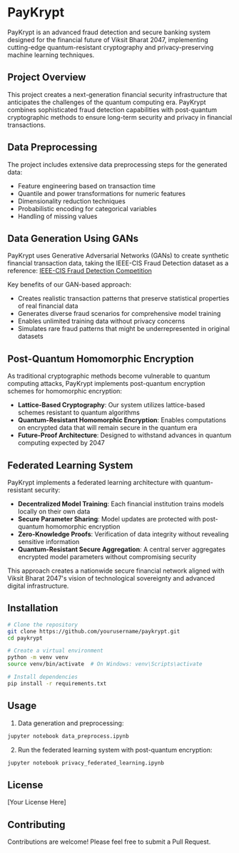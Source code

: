 # PayKrypt

PayKrypt is an advanced fraud detection and secure banking system designed for the financial future of Viksit Bharat 2047, implementing cutting-edge quantum-resistant cryptography and privacy-preserving machine learning techniques.

## Project Overview

This project creates a next-generation financial security infrastructure that anticipates the challenges of the quantum computing era. PayKrypt combines sophisticated fraud detection capabilities with post-quantum cryptographic methods to ensure long-term security and privacy in financial transactions.

## Data Preprocessing

The project includes extensive data preprocessing steps for the generated data:
- Feature engineering based on transaction time
- Quantile and power transformations for numeric features
- Dimensionality reduction techniques
- Probabilistic encoding for categorical variables
- Handling of missing values

## Data Generation Using GANs

PayKrypt uses Generative Adversarial Networks (GANs) to create synthetic financial transaction data, taking the IEEE-CIS Fraud Detection dataset as a reference:
[IEEE-CIS Fraud Detection Competition](https://www.kaggle.com/competitions/ieee-fraud-detection/data)

Key benefits of our GAN-based approach:
- Creates realistic transaction patterns that preserve statistical properties of real financial data
- Generates diverse fraud scenarios for comprehensive model training
- Enables unlimited training data without privacy concerns
- Simulates rare fraud patterns that might be underrepresented in original datasets

## Post-Quantum Homomorphic Encryption

As traditional cryptographic methods become vulnerable to quantum computing attacks, PayKrypt implements post-quantum encryption schemes for homomorphic encryption:

- **Lattice-Based Cryptography**: Our system utilizes lattice-based schemes resistant to quantum algorithms
- **Quantum-Resistant Homomorphic Encryption**: Enables computations on encrypted data that will remain secure in the quantum era
- **Future-Proof Architecture**: Designed to withstand advances in quantum computing expected by 2047

## Federated Learning System

PayKrypt implements a federated learning architecture with quantum-resistant security:

- **Decentralized Model Training**: Each financial institution trains models locally on their own data
- **Secure Parameter Sharing**: Model updates are protected with post-quantum homomorphic encryption
- **Zero-Knowledge Proofs**: Verification of data integrity without revealing sensitive information
- **Quantum-Resistant Secure Aggregation**: A central server aggregates encrypted model parameters without compromising security

This approach creates a nationwide secure financial network aligned with Viksit Bharat 2047's vision of technological sovereignty and advanced digital infrastructure.

## Installation

```bash
# Clone the repository
git clone https://github.com/yourusername/paykrypt.git
cd paykrypt

# Create a virtual environment
python -m venv venv
source venv/bin/activate  # On Windows: venv\Scripts\activate

# Install dependencies
pip install -r requirements.txt
```

## Usage

1. Data generation and preprocessing:
```bash
jupyter notebook data_preprocess.ipynb
```

2. Run the federated learning system with post-quantum encryption:
```bash
jupyter notebook privacy_federated_learning.ipynb
```

## License

[Your License Here]

## Contributing

Contributions are welcome! Please feel free to submit a Pull Request.